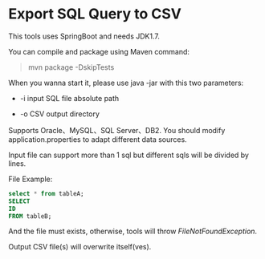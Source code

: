 # Export SQL Query to CSV

This tools uses SpringBoot and needs JDK1.7.

You can compile and package using Maven command:

> mvn package -DskipTests

When you wanna start it, please use java -jar with this two parameters:

+ -i input SQL file absolute path

+ -o CSV output directory

Supports Oracle、MySQL、SQL Server、DB2. You should modify application.properties to adapt different data sources.

Input file can support more than 1 sql but different sqls will be divided by lines.

File Example:

~~~sql
select * from tableA;
SELECT 
ID
FROM tableB;
~~~

And the file must exists, otherwise, tools will throw *FileNotFoundException*.

Output CSV file(s) will overwrite itself(ves).